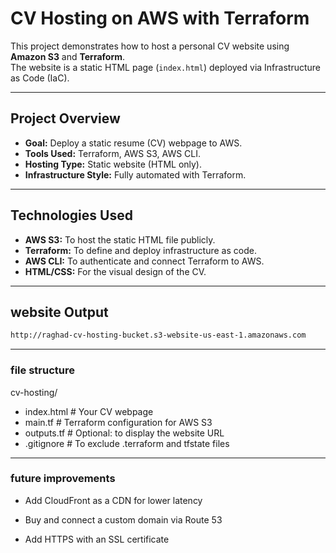 #  CV Hosting on AWS with Terraform

This project demonstrates how to host a personal CV website using **Amazon S3** and **Terraform**.  
The website is a static HTML page (`index.html`) deployed via Infrastructure as Code (IaC).

---

## Project Overview

- **Goal:** Deploy a static resume (CV) webpage to AWS.
- **Tools Used:** Terraform, AWS S3, AWS CLI.
- **Hosting Type:** Static website (HTML only).
- **Infrastructure Style:** Fully automated with Terraform.

---

## Technologies Used

- **AWS S3:** To host the static HTML file publicly.
- **Terraform:** To define and deploy infrastructure as code.
- **AWS CLI:** To authenticate and connect Terraform to AWS.
- **HTML/CSS:** For the visual design of the CV.

---

## website Output 
```bash
http://raghad-cv-hosting-bucket.s3-website-us-east-1.amazonaws.com
```
---

### file structure 
cv-hosting/

- index.html         # Your CV webpage
- main.tf            # Terraform configuration for AWS S3
- outputs.tf         # Optional: to display the website URL
- .gitignore         # To exclude .terraform and tfstate files

---

### future improvements 

- Add CloudFront as a CDN for lower latency

- Buy and connect a custom domain via Route 53

-  Add HTTPS with an SSL certificate

 
